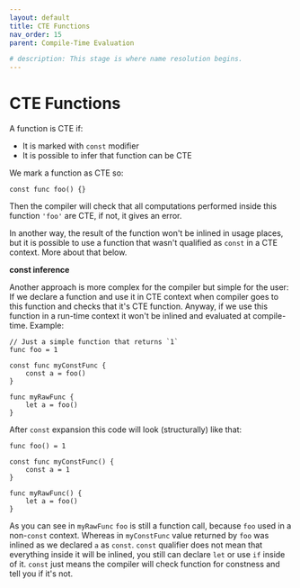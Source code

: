 ```yaml
---
layout: default
title: CTE Functions
nav_order: 15
parent: Compile-Time Evaluation

# description: This stage is where name resolution begins.
---
```


# CTE Functions

A function is CTE if:

* It is marked with `const` modifier
* It is possible to infer that function can be CTE

We mark a function as CTE so:

```text
const func foo() {}
```

Then the compiler will check that all computations performed inside this function `'foo'` are CTE, if not, it gives an error.

In another way, the result of the function won't be inlined in usage places, but it is possible to use a function that wasn't qualified as `const` in a CTE context. More about that below.

**const inference**

Another approach is more complex for the compiler but simple for the user: If we declare a function and use it in CTE context when compiler goes to this function and checks that it's CTE function. Anyway, if we use this function in a run-time context it won't be inlined and evaluated at compile-time. Example:

```text
// Just a simple function that returns `1`
func foo = 1

const func myConstFunc {
    const a = foo()
}

func myRawFunc {
    let a = foo()
}
```

After `const` expansion this code will look \(structurally\) like that:

```text
func foo() = 1

const func myConstFunc() {
    const a = 1
}

func myRawFunc() {
    let a = foo()
}
```

As you can see in `myRawFunc` `foo` is still a function call, because `foo` used in a non-`const` context. Whereas in `myConstFunc` value returned by `foo` was inlined as we declared `a` as `const`. `const` qualifier does not mean that everything inside it will be inlined, you still can declare `let` or use `if` inside of it. `const` just means the compiler will check function for constness and tell you if it's not.

